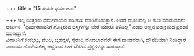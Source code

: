 +++
title = "15 ಈತನೇ ಧರ್ಮಜನು"

+++
ಇಲ್ಲಿ ಉತ್ತರನು ಧರ್ಮರಾಯನ ಪರಿಚಯ ಮಾಡಿಕೊಡುತ್ತಾನೆ. ಆದರೆ ಮೂಲದಲ್ಲಿ ಆ ಕೆಲಸ ಮಾಡುವವನು ಅರ್ಜುನ. "ಧರ್ಮರಾಯನಿಗೆ ಗೊತ್ತಿರುವ ಅಸ್ತ್ರಗಳನ್ನು ಬೇರೆ ಯಾರೂ ತಿಳಿದಿಲ್ಲ" ಎಂದು ಅಣ್ಣನ ಪರಾಕ್ರಮದ ಪ್ರಶಂಸೆ ಮಾಡಿದ್ದಾನೆ.   
ವಿರಾಟನಿಗೆ ಕಂಕಭಟ್ಟ, ವಲಲ, ಬೃಹನ್ನಳೆ, ಸೈರಂಧ್ರಿ ಮೊದಲಾದವರೇ ಈಗ ಪಾಂಡವರಾಗಿ, ದ್ರೌಪದಿಯಾಗಿ ನಿಂತಿದ್ದಾರೆ ಎಂಬುದು ಹೊಳೆಯಲಿಲ್ಲ ಆದ್ದರಿಂದ ಹೀಗೆ ಬೆರಗಿನ ಪ್ರಶ್ನೆಗಳನ್ನು ಹಾಕುತ್ತಾನೆ.